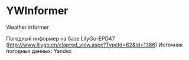 # YWInformer
Weather informer

Погодный информер на базе LilyGo-EPD47 (http://www.lilygo.cn/claprod_view.aspx?TypeId=62&Id=1386)
Источник погодных данных: Yandex
